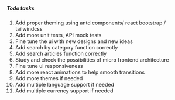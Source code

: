 ##### Todo tasks

1. Add proper theming using antd components/ react bootstrap / tailwindcss
2. Add more unit tests, API mock tests
3. Fine tune the ui with new designs and new ideas
4. Add search by category function correctly
5. Add search articles function correctly
6. Study and check the possibilities of micro frontend architecture
7. Fine tune ui responsiveness
8. Add more react animations to help smooth transitions
9. Add more themes if needed
10. Add multiple language support if needed
11. Add multiple currency support if needed